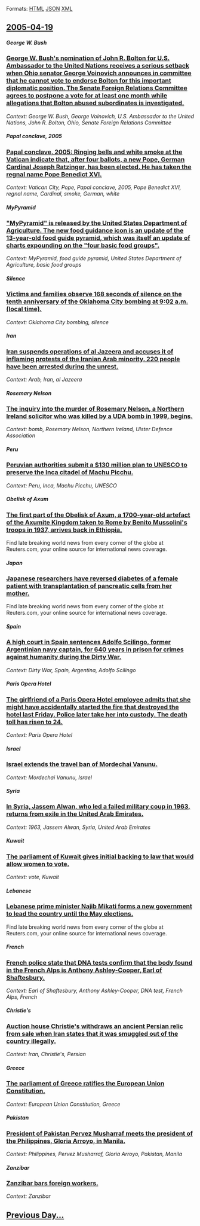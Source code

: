 
Formats: [HTML](2005/04/19/index.html)  [JSON](2005/04/19/index.json)  [XML](2005/04/19/index.xml)  

## [2005-04-19](/news/2005/04/19/index.md)

##### George W. Bush
### [ George W. Bush's nomination of John R. Bolton for U.S. Ambassador to the United Nations receives a serious setback when Ohio senator George Voinovich announces in committee that he cannot vote to endorse Bolton for this important diplomatic position. The Senate Foreign Relations Committee agrees to postpone a vote for at least one month while allegations that Bolton abused subordinates is investigated. ](/news/2005/04/19/george-w-bushas-nomination-of-john-r-bolton-for-u-s-ambassador-to-the-united-nations-receives-a-serious-setback-when-ohio-senator-geor.md)
_Context: George W. Bush, George Voinovich, U.S. Ambassador to the United Nations, John R. Bolton, Ohio, Senate Foreign Relations Committee_

##### Papal conclave, 2005
### [ Papal conclave, 2005: Ringing bells and white smoke at the Vatican indicate that, after four ballots, a new Pope, German Cardinal Joseph Ratzinger, has been elected. He has taken the regnal name Pope Benedict XVI. ](/news/2005/04/19/papal-conclave-2005-ringing-bells-and-white-smoke-at-the-vatican-indicate-that-after-four-ballots-a-new-pope-german-cardinal-joseph-ra.md)
_Context: Vatican City, Pope, Papal conclave, 2005, Pope Benedict XVI, regnal name, Cardinal, smoke, German, white_

##### MyPyramid
### [ "MyPyramid" is released by the United States Department of Agriculture. The new food guidance icon is an update of the 13-year-old food guide pyramid, which was itself an update of charts expounding on the "four basic food groups". ](/news/2005/04/19/mypyramid-is-released-by-the-united-states-department-of-agriculture-the-new-food-guidance-icon-is-an-update-of-the-13-year-old-food-gui.md)
_Context: MyPyramid, food guide pyramid, United States Department of Agriculture, basic food groups_

##### Silence
### [ Victims and families observe 168 seconds of silence on the tenth anniversary of the Oklahoma City bombing at 9:02 a.m. (local time). ](/news/2005/04/19/victims-and-families-observe-168-seconds-of-silence-on-the-tenth-anniversary-of-the-oklahoma-city-bombing-at-9-02-a-m-local-time.md)
_Context: Oklahoma City bombing, silence_

##### Iran
### [ Iran suspends operations of al Jazeera and accuses it of inflaming protests of the Iranian Arab minority. 220 people have been arrested during the unrest. ](/news/2005/04/19/iran-suspends-operations-of-al-jazeera-and-accuses-it-of-inflaming-protests-of-the-iranian-arab-minority-220-people-have-been-arrested-dur.md)
_Context: Arab, Iran, al Jazeera_

##### Rosemary Nelson
### [ The inquiry into the murder of Rosemary Nelson, a Northern Ireland solicitor who was killed by a UDA bomb in 1999, begins. ](/news/2005/04/19/the-inquiry-into-the-murder-of-rosemary-nelson-a-northern-ireland-solicitor-who-was-killed-by-a-uda-bomb-in-1999-begins.md)
_Context: bomb, Rosemary Nelson, Northern Ireland, Ulster Defence Association_

##### Peru
### [ Peruvian authorities submit a $130 million plan to UNESCO to preserve the Inca citadel of Machu Picchu. ](/news/2005/04/19/peruvian-authorities-submit-a-130-million-plan-to-unesco-to-preserve-the-inca-citadel-of-machu-picchu.md)
_Context: Peru, Inca, Machu Picchu, UNESCO_

##### Obelisk of Axum
### [ The first part of the Obelisk of Axum, a 1700-year-old artefact of the Axumite Kingdom taken to Rome by Benito Mussolini's troops in 1937, arrives back in Ethiopia. ](/news/2005/04/19/the-first-part-of-the-obelisk-of-axum-a-1700-year-old-artefact-of-the-axumite-kingdom-taken-to-rome-by-benito-mussolini-s-troops-in-1937.md)
Find late breaking world news from every corner of the globe at Reuters.com, your online source for international news coverage.

##### Japan
### [ Japanese researchers have reversed diabetes of a female patient with transplantation of pancreatic cells from her mother. ](/news/2005/04/19/japanese-researchers-have-reversed-diabetes-of-a-female-patient-with-transplantation-of-pancreatic-cells-from-her-mother.md)
Find late breaking world news from every corner of the globe at Reuters.com, your online source for international news coverage.

##### Spain
### [ A high court in Spain sentences Adolfo Scilingo, former Argentinian navy captain, for 640 years in prison for crimes against humanity during the Dirty War. ](/news/2005/04/19/a-high-court-in-spain-sentences-adolfo-scilingo-former-argentinian-navy-captain-for-640-years-in-prison-for-crimes-against-humanity-durin.md)
_Context: Dirty War, Spain, Argentina, Adolfo Scilingo_

##### Paris Opera Hotel
### [ The girlfriend of a Paris Opera Hotel employee admits that she might have accidentally started the fire that destroyed the hotel last Friday. Police later take her into custody. The death toll has risen to 24. ](/news/2005/04/19/the-girlfriend-of-a-paris-opera-hotel-employee-admits-that-she-might-have-accidentally-started-the-fire-that-destroyed-the-hotel-last-frida.md)
_Context: Paris Opera Hotel_

##### Israel
### [ Israel extends the travel ban of Mordechai Vanunu. ](/news/2005/04/19/israel-extends-the-travel-ban-of-mordechai-vanunu.md)
_Context: Mordechai Vanunu, Israel_

##### Syria
### [ In Syria, Jassem Alwan, who led a failed military coup in 1963, returns from exile in the United Arab Emirates. ](/news/2005/04/19/in-syria-jassem-alwan-who-led-a-failed-military-coup-in-1963-returns-from-exile-in-the-united-arab-emirates.md)
_Context: 1963, Jassem Alwan, Syria, United Arab Emirates_

##### Kuwait
### [ The parliament of Kuwait gives initial backing to law that would allow women to vote. ](/news/2005/04/19/the-parliament-of-kuwait-gives-initial-backing-to-law-that-would-allow-women-to-vote.md)
_Context: vote, Kuwait_

##### Lebanese
### [ Lebanese prime minister Najib Mikati forms a new government to lead the country until the May elections. ](/news/2005/04/19/lebanese-prime-minister-najib-mikati-forms-a-new-government-to-lead-the-country-until-the-may-elections.md)
Find late breaking world news from every corner of the globe at Reuters.com, your online source for international news coverage.

##### French
### [ French police state that DNA tests confirm that the body found in the French Alps is Anthony Ashley-Cooper, Earl of Shaftesbury. ](/news/2005/04/19/french-police-state-that-dna-tests-confirm-that-the-body-found-in-the-french-alps-is-anthony-ashley-cooper-earl-of-shaftesbury.md)
_Context: Earl of Shaftesbury, Anthony Ashley-Cooper, DNA test, French Alps, French_

##### Christie's
### [ Auction house Christie's withdraws an ancient Persian relic from sale when Iran states that it was smuggled out of the country illegally. ](/news/2005/04/19/auction-house-christie-s-withdraws-an-ancient-persian-relic-from-sale-when-iran-states-that-it-was-smuggled-out-of-the-country-illegally.md)
_Context: Iran, Christie's, Persian_

##### Greece
### [ The parliament of Greece ratifies the European Union Constitution. ](/news/2005/04/19/the-parliament-of-greece-ratifies-the-european-union-constitution.md)
_Context: European Union Constitution, Greece_

##### Pakistan
### [ President of Pakistan Pervez Musharraf meets the president of the Philippines, Gloria Arroyo, in Manila. ](/news/2005/04/19/president-of-pakistan-pervez-musharraf-meets-the-president-of-the-philippines-gloria-arroyo-in-manila.md)
_Context: Philippines, Pervez Musharraf, Gloria Arroyo, Pakistan, Manila_

##### Zanzibar
### [ Zanzibar bars foreign workers. ](/news/2005/04/19/zanzibar-bars-foreign-workers.md)
_Context: Zanzibar_

## [Previous Day...](/news/2005/04/18/index.md)


